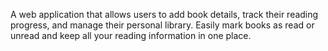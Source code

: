 A web application that allows users to add book details, track their reading progress, and manage their personal library. Easily mark books as read or unread and keep all your reading information in one place.

